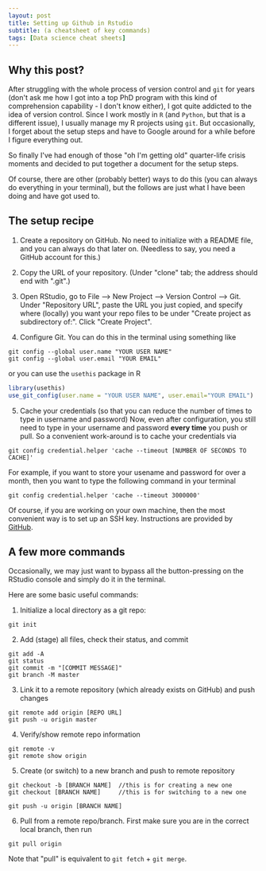 ```yaml
---
layout: post
title: Setting up Github in Rstudio
subtitle: (a cheatsheet of key commands)
tags: [Data science cheat sheets]
---
```


## Why this post?

After struggling with the whole process of version control and `git` for years (don't ask me how I got into a top PhD program with this kind of comprehension capability - 
I don't know either), I got quite addicted to the idea of version control. Since I work mostly in `R` (and `Python`, but that is a different issue), I usually
manage my R projects using `git`. But occasionally, I forget about the setup steps and have to Google around for a while before I figure everything out.

So finally I've had enough of those "oh I'm getting old" quarter-life crisis moments and decided to put together a document for the setup steps. 

Of course, there are other (probably better) ways to do this (you can always do everything in your terminal), but the follows are just what I have been doing and 
have got used to.

## The setup recipe

1. Create a repository on GitHub. No need to initialize with a README file, and you can always do that later on. 
(Needless to say, you need a GitHub account for this.)

2. Copy the URL of your repository. (Under "clone" tab; the address should end with ".git".)

3. Open RStudio, go to File --> New Project --> Version Control --> Git. Under "Repository URL", paste the URL you just copied, and specify where (locally) you want
your repo files to be under "Create project as subdirectory of:". Click "Create Project".

4. Configure Git. You can do this in the terminal using something like

```
git config --global user.name "YOUR USER NAME"
git config --global user.email "YOUR EMAIL"
```
 or you can use the `usethis` package in R
```r
library(usethis)
use_git_config(user.name = "YOUR USER NAME", user.email="YOUR EMAIL")
```

5. Cache your credentials (so that you can reduce the number of times to type in username and password)
   Now, even after configuration, you still need to type in your username and password **every time** you push or pull. So a convenient work-around is to cache your credentials via
```
git config credential.helper 'cache --timeout [NUMBER OF SECONDS TO CACHE]'
```
For example, if you want to store your usename and password for over a month, then you want to type the following command in your terminal
```
git config credential.helper 'cache --timeout 3000000'
```
Of course, if you are working on your own machine, then the most convenient way is to set up an SSH key. Instructions are provided by [GitHub](https://docs.github.com/en/github/authenticating-to-github/connecting-to-github-with-ssh).


## A few more commands

Occasionally, we may just want to bypass all the button-pressing on the RStudio console and simply do it in the terminal. 

Here are some basic useful commands:

1. Initialize a local directory as a git repo:
```
git init
```

2. Add (stage) all files, check their status, and commit
```
git add -A
git status
git commit -m "[COMMIT MESSAGE]"
git branch -M master
```

3. Link it to a remote repository (which already exists on GitHub) and push changes
```
git remote add origin [REPO URL]
git push -u origin master
```

4. Verify/show remote repo information 
```
git remote -v
git remote show origin
```

5. Create (or switch) to a new branch and push to remote repository
```
git checkout -b [BRANCH NAME]  //this is for creating a new one
git checkout [BRANCH NAME]     //this is for switching to a new one
```
```
git push -u origin [BRANCH NAME]
```

6. Pull from a remote repo/branch. First make sure you are in the correct local branch, then run
```
git pull origin
```
Note that "pull" is equivalent to `git fetch` + `git merge`. 


